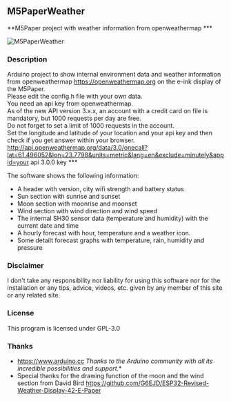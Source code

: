 
## M5PaperWeather
  **M5Paper project with weather information from openweathermap ***

   ![M5PaperWeather](images/M5PaperWeather.png "M5Paper")


### Description
  Arduino project to show internal environment data and weather information from 
  openweathermap https://openweathermap.org on the e-ink display of the M5Paper.  
  Please edit the config.h file with your own data.  
  You need an api key from openweathermap.  
  As of the new API version 3.x.x, an account with a credit card on file is mandatory, but 1000 requests per day are free.  
  Do not forget to set a limit of 1000 requests in the account.   
  Set the longitude and latitude of your location and your api key and then check if you get answer within your browser.  
  http://api.openweathermap.org/data/3.0/onecall?lat=61.496052&lon=23.7798&units=metric&lang=en&exclude=minutely&appid=your api 3.0.0 key ***  
  
  The software shows the following information:
  * A header with version, city wifi strength and battery status
  * Sun section with sunrise and sunset 
  * Moon section with moonrise and moonset
  * Wind section with wind direction and wind speed
  * The internal SH30 sensor data (temperature and humidity) with the current date and time
  * A hourly forecast with hour, temperature and a weather icon.
  * Some detailt forecast graphs with temperature, rain, humidity and pressure

### Disclaimer
   I don't take any responsibility nor liability for using this software nor for the 
   installation or any tips, advice, videos, etc. given by any member of this site or any related site.

### License
   This program is licensed under GPL-3.0

### Thanks
   * https://www.arduino.cc
     *Thanks to the Arduino community with all its incredible possibilities and support.** 
   * Special thanks for the drawing function of the moon and the wind section from David Bird
     https://github.com/G6EJD/ESP32-Revised-Weather-Display-42-E-Paper

